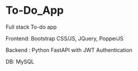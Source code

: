 # To-Do_App
Full stack To-do app


Frontend: Bootstrap CSS/JS, JQuery, PopperJS


Backend : Python FastAPI with JWT Authentication


DB: MySQL


